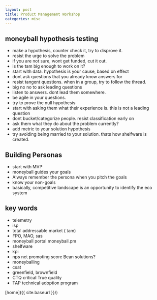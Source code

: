 ```yaml
---
layout: post
title: Product Management Workshop
categories: misc
---
```

## moneyball hypothesis testing
* make a hypothesis, counter check it, try to disprove it.
* resist the urge to solve the problem
* if you are not sure, wont get funded, cut it out.
* is the tam big enough to work on it?
* start with data. hypothesis is your cause, based on effect
* dont ask questions that you already know answers for
* resist tangent questions. when in a group, try to follow the thread.
* big no no to ask leading questions
* listen to answers. dont lead them somewhere.
* be agile in your questions.
* try to prove the null hypothesis
* start with asking them what their experience is. this is not a leading question
* dont bucket/categorize people. resist classification early on
* ask them what they do about the problem currently?
* add metric to your solution hypothesis
* try avoiding being married to your solution. thats how shelfware is created.

## Building Personas
* start with MVP
* moneyball guides your goals
* Always remember the persona when you pitch the goals
* know your non-goals
* basically, competitive landscape is an opportunity to identify the eco system

##  

## key words
* telemetry
* isp
* total addressable market ( tam)
* FPO, MAO, sas
* moneyball portal moneyball.pm
* shelfware
* kpi
* nps net promoting score Bean solutions?
* moneyballing
* csat
* greenfield, brownfield
* CTQ critical True quality
* TAP technical adoption program


[home]({{ site.baseurl }}/)

